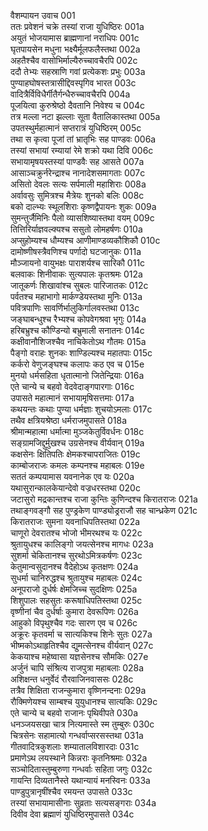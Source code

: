 वैशम्पायन उवाच	001  
ततः प्रवेशनं चक्रे तस्यां राजा युधिष्ठिरः	001a  
अयुतं भोजयामास ब्राह्मणानां नराधिपः	001c  
घृतपायसेन मधुना भक्ष्यैर्मूलफलैस्तथा	002a  
अहतैश्चैव वासोभिर्माल्यैरुच्चावचैरपि	002c  
ददौ तेभ्यः सहस्राणि गवां प्रत्येकशः प्रभुः	003a  
पुण्याहघोषस्तत्रासीद्दिवस्पृगिव भारत	003c  
वादित्रैर्विविधैर्गीतैर्गन्धैरुच्चावचैरपि	004a  
पूजयित्वा कुरुश्रेष्ठो दैवतानि निवेश्य च	004c  
तत्र मल्ला नटा झल्लाः सूता वैतालिकास्तथा	005a  
उपतस्थुर्महात्मानं सप्तरात्रं युधिष्ठिरम्	005c  
तथा स कृत्वा पूजां तां भ्रातृभिः सह पाण्डवः	006a  
तस्यां सभायां रम्यायां रेमे शक्रो यथा दिवि	006c  
सभायामृषयस्तस्यां पाण्डवैः सह आसते	007a  
आसाञ्चक्रुर्नरेन्द्राश्च नानादेशसमागताः	007c  
असितो देवलः सत्यः सर्पमाली महाशिराः	008a  
अर्वावसुः सुमित्रश्च मैत्रेयः शुनको बलिः	008c  
बको दाल्भ्यः स्थूलशिराः कृष्णद्वैपायनः शुकः	009a  
सुमन्तुर्जैमिनिः पैलो व्यासशिष्यास्तथा वयम्	009c  
तित्तिरिर्याज्ञवल्क्यश्च ससुतो लोमहर्षणः	010a  
अप्सुहोम्यश्च धौम्यश्च आणीमाण्डव्यकौशिकौ	010c  
दामोष्णीषस्त्रैवणिश्च पर्णादो घटजानुकः	011a  
मौञ्जायनो वायुभक्षः पाराशर्यश्च सारिकौ	011c  
बलवाकः शिनीवाकः सुत्यपालः कृतश्रमः	012a  
जातूकर्णः शिखावांश्च सुबलः पारिजातकः	012c  
पर्वतश्च महाभागो मार्कण्डेयस्तथा मुनिः	013a  
पवित्रपाणिः सावर्णिर्भालुकिर्गालवस्तथा	013c  
जङ्घाबन्धुश्च रैभ्यश्च कोपवेगश्रवा भृगुः	014a  
हरिबभ्रुश्च कौण्डिन्यो बभ्रुमाली सनातनः	014c  
कक्षीवानौशिजश्चैव नाचिकेतोऽथ गौतमः	015a  
पैङ्गो वराहः शुनकः शाण्डिल्यश्च महातपाः	015c  
कर्करो वेणुजङ्घश्च कलापः कठ एव च	015e  
मुनयो धर्मसहिता धृतात्मानो जितेन्द्रियाः	016a  
एते चान्ये च बहवो वेदवेदाङ्गपारगाः	016c  
उपासते महात्मानं सभायामृषिसत्तमाः	017a  
कथयन्तः कथाः पुण्या धर्मज्ञाः शुचयोऽमलाः	017c  
तथैव क्षत्रियश्रेष्ठा धर्मराजमुपासते	018a  
श्रीमान्महात्मा धर्मात्मा मुञ्जकेतुर्विवर्धनः	018c  
सङ्ग्रामजिद्दुर्मुखश्च उग्रसेनश्च वीर्यवान्	019a  
कक्षसेनः क्षितिपतिः क्षेमकश्चापराजितः	019c  
काम्बोजराजः कमलः कम्पनश्च महाबलः	019e  
सततं कम्पयामास यवनानेक एव यः	020a  
यथासुरान्कालकेयान्देवो वज्रधरस्तथा	020c  
जटासुरो मद्रकान्तश्च राजा कुन्तिः कुणिन्दश्च किरातराजः	021a  
तथाङ्गवङ्गौ सह पुण्ड्रकेण पाण्ड्योड्रराजौ सह चान्ध्रकेण	021c  
किरातराजः सुमना यवनाधिपतिस्तथा	022a  
चाणूरो देवरातश्च भोजो भीमरथश्च यः	022c  
श्रुतायुधश्च कालिङ्गो जयत्सेनश्च मागधः	023a  
सुशर्मा चेकितानश्च सुरथोऽमित्रकर्षणः	023c  
केतुमान्वसुदानश्च वैदेहोऽथ कृतक्षणः	024a  
सुधर्मा चानिरुद्धश्च श्रुतायुश्च महाबलः	024c  
अनूपराजो दुर्धर्षः क्षेमजिच्च सुदक्षिणः	025a  
शिशुपालः सहसुतः करूषाधिपतिस्तथा	025c  
वृष्णीनां चैव दुर्धर्षाः कुमारा देवरूपिणः	026a  
आहुको विपृथुश्चैव गदः सारण एव च	026c  
अक्रूरः कृतवर्मा च सात्यकिश्च शिनेः सुतः	027a  
भीष्मकोऽथाहृतिश्चैव द्युमत्सेनश्च वीर्यवान्	027c  
केकयाश्च महेष्वासा यज्ञसेनश्च सौमकिः	027e  
अर्जुनं चापि संश्रित्य राजपुत्रा महाबलाः	028a  
अशिक्षन्त धनुर्वेदं रौरवाजिनवाससः	028c  
तत्रैव शिक्षिता राजन्कुमारा वृष्णिनन्दनाः	029a  
रौक्मिणेयश्च साम्बश्च युयुधानश्च सात्यकिः	029c  
एते चान्ये च बहवो राजानः पृथिवीपते	030a  
धनञ्जयसखा चात्र नित्यमास्ते स्म तुम्बुरुः	030c  
चित्रसेनः सहामात्यो गन्धर्वाप्सरसस्तथा	031a  
गीतवादित्रकुशलाः शम्यातालविशारदाः	031c  
प्रमाणेऽथ लयस्थाने किन्नराः कृतनिश्रमाः	032a  
सञ्चोदितास्तुम्बुरुणा गन्धर्वाः सहिता जगुः	032c  
गायन्ति दिव्यतानैस्ते यथान्यायं मनस्विनः	033a  
पाण्डुपुत्रानृषींश्चैव रमयन्त उपासते	033c  
तस्यां सभायामासीनाः सुव्रताः सत्यसङ्गराः	034a  
दिवीव देवा ब्रह्माणं युधिष्ठिरमुपासते	034c  
